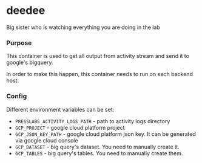 # deedee
Big sister who is watching everything you are doing in the lab

### Purpose
This container is used to get all output from activity stream and send it to
google's bigquery.

In order to make this happen, this container needs to run on each backend host.

### Config
Different environment variables can be set:
  * `PRESSLABS_ACTIVITY_LOGS_PATH` - path to activity logs directory
  * `GCP_PROJECT` - google cloud platform project
  * `GCP_JSON_KEY_PATH` - google cloud platform json key. It can be generated via google cloud console
  * `GCP_DATASET` - big query's dataset. You need to manually create it.
  * `GCP_TABLES` - big query's tables. You need to manually create them.
